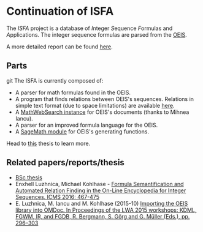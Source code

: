 # Continuation of ISFA

The *ISFA* project is a database of *I*nteger *S*equence *F*ormulas and *A*pplications. The integer sequence formulas are parsed from the [OEIS](http://oeis.org).

A more detailed report can be found [here](https://github.com/eluzhnica/ISFA/blob/master/docs/Enxhell_Luzhnica_BSC.pdf).

## Parts
git 
The ISFA is currently composed of:

- A parser for math formulas found in the OEIS.
- A program that finds relations between OEIS's sequences. Relations in simple text format (due to space limitations) are available [here](https://kwarc.info/datahost/).
- A [MathWebSearch instance](http://oeissearch.mathweb.org) for OEIS's documents (thanks to Mihnea Iancu).
- A parser for an improved formula language for the OEIS.
- A [SageMath module](https://github.com/eluzhnica/oeis_gf) for OEIS's generating functions.

Head to [this](https://github.com/eluzhnica/ISFA/blob/master/docs/Enxhell_Luzhnica_BSC.pdf) thesis to learn more.

## Related papers/reports/thesis

- [BSc thesis](https://github.com/eluzhnica/ISFA/blob/master/docs/Enxhell_Luzhnica_BSC.pdf)
- Enxhell Luzhnica, Michael Kohlhase - [Formula Semantification and Automated Relation Finding in the On-Line Encyclopedia for Integer Sequences. ICMS 2016: 467-475](https://kwarc.info/kohlhase/papers/icms16-oeis.pdf)
- E. Luzhnica, M. Iancu and M. Kohlhase (2015-10) [Importing the OEIS library into OMDoc. In Proceedings of the LWA 2015 workshops: KDML, FGWM, IR, and FGDB, R. Bergmann, S. Görg and G. Müller (Eds.), pp. 296–303](http://ceur-ws.org/Vol-1458/F13_CRC73_Luzhnica.pdf)

